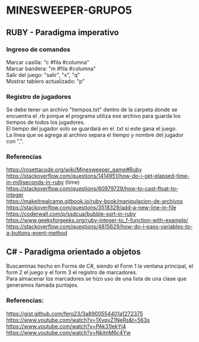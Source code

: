 # MINESWEEPER-GRUPO5

## RUBY - Paradigma imperativo

### Ingreso de comandos

Marcar casilla: "c #fila #columna" <br/>
Marcar bandera: "m #fila #columna" <br/>
Salir del juego: "salir", "x", "q" <br/>
Mostrar tablero actualizado: "p" <br/>

### Registro de jugadores

Se debe tener un archivo "tiempos.txt" dentro de la carpeta donde se encuentra el .rb porque el programa utiliza ese archivo para guarda los tiempos de todos los jugadores. <br/>
El tiempo del jugador solo se guardará en el .txt si este gana el juego. <br/>
La línea que se agrega al archivo separa el tiempo y nombre del jugador con ",". <br/>

### Referencias

https://rosettacode.org/wiki/Minesweeper_game#Ruby <br/>
https://stackoverflow.com/questions/1414951/how-do-i-get-elapsed-time-in-milliseconds-in-ruby (time) <br/>
https://stackoverflow.com/questions/60979729/how-to-cast-float-to-integer <br/>
https://makeitrealcamp.gitbook.io/ruby-book/manipulacion-de-archivos <br/>
https://stackoverflow.com/questions/3518329/add-a-new-line-in-file <br/>
https://coderwall.com/p/ssdcua/bubble-sort-in-ruby <br/>
https://www.geeksforgeeks.org/ruby-integer-to_f-function-with-example/ <br/>
https://stackoverflow.com/questions/4815629/how-do-i-pass-variables-to-a-buttons-event-method <br/>



## C# - Paradigma orientado a objetos

Buscaminas hecho en Forms de C#, siendo el Form 1 la ventana principal, el form 2 el juego y el form 3 el registro de marcadores. <br/>
Para almacenar los marcadores se hizo uso de una lista de una clase que generamos llamada puntajes. <br/>

### Referencias:
https://gist.github.com/fero23/3a8900554401a1272375 <br/>
https://www.youtube.com/watch?v=1XvqvZ1NeRs&t=563s <br/>
https://www.youtube.com/watch?v=PAk31IekYj4 <br/>
https://www.youtube.com/watch?v=NkjtnM6c4Yw <br/>

